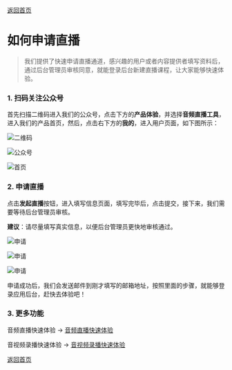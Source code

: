 [返回首页](../../README.md)

# 如何申请直播

> 我们提供了快速申请直播通道，感兴趣的用户或者内容提供者填写资料后，通过后台管理员审核同意，就能登录后台新建直播课程，让大家能够快速体验。

### 1. 扫码关注公众号

首先扫描二维码进入我们的公众号，点击下方的**产品体验**，并选择**音频直播工具**，进入我们的产品首页，然后，点击右下方的**我的**，进入用户页面，如下图所示：

![二维码](https://of6ygwuso.qnssl.com/docs/quickstart/maodou-qrcode.jpeg)

![公众号](https://of6ygwuso.qnssl.com/docs/quickstart/qs_wechat.png)

![首页](https://of6ygwuso.qnssl.com/docs/quickstart/qs_apply_home.png)

### 2. 申请直播

点击**发起直播**按钮，进入填写信息页面，填写完毕后，点击提交，接下来，我们需要等待后台管理员审核。

**建议**：请尽量填写真实信息，以便后台管理员更快地审核通过。

![申请](https://of6ygwuso.qnssl.com/docs/quickstart/qs_apply_live.png)

![申请](https://of6ygwuso.qnssl.com/docs/quickstart/qs_apply_info.png)

![申请](https://of6ygwuso.qnssl.com/docs/quickstart/qs_apply_wait.png)

申请成功后，我们会发送邮件到刚才填写的邮箱地址，按照里面的步骤，就能够登录应用后台，赶快去体验吧！

### 3. 更多功能

音频直播快速体验 -> [音频直播快速体验](../quickstart/intro-live.md)

音视频录播快速体验 -> [音视频录播快速体验](../quickstart/intro-audio.md)

[返回首页](../../README.md)